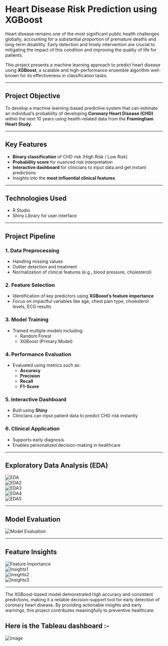 # Heart Disease Risk Prediction using XGBoost

Heart disease remains one of the most significant public health challenges globally, accounting for a substantial proportion of premature deaths and long-term disability. Early detection and timely intervention are crucial to mitigating the impact of this condition and improving the quality of life for patients.

This project presents a machine learning approach to predict heart disease using **XGBoost**, a scalable and high-performance ensemble algorithm well-known for its effectiveness in classification tasks.

---

##  Project Objective

To develop a machine learning-based predictive system that can estimate an individual’s probability of developing **Coronary Heart Disease (CHD)** within the next 10 years using health-related data from the **Framingham Heart Study**.

---

##  Key Features

- **Binary classification** of CHD risk (High Risk / Low Risk)
- **Probability score** for nuanced risk interpretation
- **Interactive dashboard** for clinicians to input data and get instant predictions
- Insights into the **most influential clinical features**

---

##  Technologies Used

- R Studio     
- Shiny Library for user interface
---

##  Project Pipeline

### 1. **Data Preprocessing**
- Handling missing values  
- Outlier detection and treatment  
- Normalization of clinical features (e.g., blood pressure, cholesterol)

### 2. **Feature Selection**
- Identification of key predictors using **XGBoost’s feature importance**
- Focus on impactful variables like age, chest pain type, cholesterol levels, ECG results

### 3. **Model Training**
- Trained multiple models including:  
  - Random Forest  
  - XGBoost (Primary Model)

### 4. **Performance Evaluation**
- Evaluated using metrics such as:  
  - **Accuracy**  
  - **Precision**  
  - **Recall**  
  - **F1-Score**

### 5. **Interactive Dashboard**
- Built using **Shiny**
- Clinicians can input patient data to predict CHD risk instantly

### 6. **Clinical Application**
- Supports early diagnosis  
- Enables personalized decision-making in healthcare

---

##  Exploratory Data Analysis (EDA)

![EDA](https://github.com/user-attachments/assets/9dffecb7-0214-4e6b-92ed-25a984c1999b)  
![EDA2](https://github.com/user-attachments/assets/386e1e2b-781e-4dc2-bcfa-2ff4e456e303)  
![EDA3](https://github.com/user-attachments/assets/a37e7df0-78ba-4d51-9b64-0a54960eb84a)  
![EDA4](https://github.com/user-attachments/assets/7767a399-fe4d-4370-97fa-20781be3bf3a)  
![EDA5](https://github.com/user-attachments/assets/23003e7a-1ca4-4523-b0b5-17ae71d2c100)

---

##  Model Evaluation

![Model Evaluation](https://github.com/user-attachments/assets/8571d9a3-a2d0-495a-bbbc-35b9c57b6cc8)

---

##  Feature Insights

![Feature Importance](https://github.com/user-attachments/assets/3a89fb4c-9d9c-497d-9e2e-02a2ddacf1f0)  
![Insights1](https://github.com/user-attachments/assets/72a1c0c7-0718-4484-a287-a89e69f4611c)  
![Insights2](https://github.com/user-attachments/assets/191e56be-a76f-45ab-b3af-6c22c97faf20)  
![Insights3](https://github.com/user-attachments/assets/3c2e27d4-7fb8-4b0f-b3c0-cef5ca4863bd)

---


The XGBoost-based model demonstrated high accuracy and consistent predictions, making it a reliable decision-support tool for early detection of coronary heart disease. By providing actionable insights and early warnings, this project contributes meaningfully to preventive healthcare.

## Here is the Tableau dashboard :-
![image](https://github.com/user-attachments/assets/c14ce798-b09c-492d-9799-f9ace68c105d)


